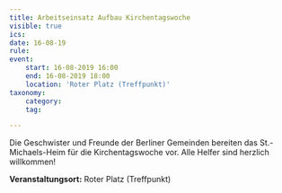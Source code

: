 ```yaml
---
title: Arbeitseinsatz Aufbau Kirchentagswoche
visible: true
ics: 
date: 16-08-19
rule: 
event:
	start: 16-08-2019 16:00
	end: 16-08-2019 18:00
	location: 'Roter Platz (Treffpunkt)'
taxonomy:
	category: 
	tag: 

---
```

Die Geschwister und Freunde der Berliner Gemeinden bereiten das St.-Michaels-Heim für die Kirchentagswoche vor. Alle Helfer sind herzlich willkommen!


**Veranstaltungsort:** Roter Platz (Treffpunkt)

